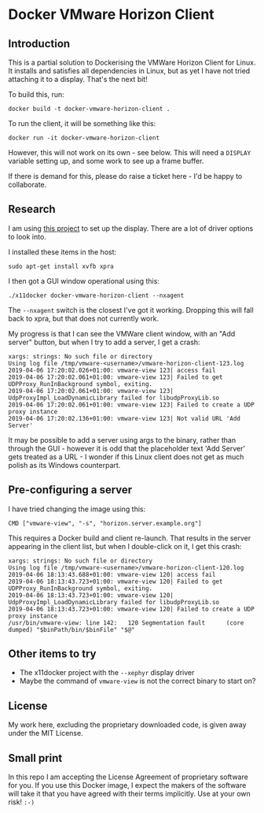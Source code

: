 Docker VMware Horizon Client
===

Introduction
---

This is a partial solution to Dockerising the VMWare Horizon Client for Linux. It installs and
satisfies all dependencies in Linux, but as yet I have not tried attaching it to a display. That's
the next bit!

To build this, run:

    docker build -t docker-vmware-horizon-client .

To run the client, it will be something like this:

    docker run -it docker-vmware-horizon-client

However, this will not work on its own - see below. This will need a `DISPLAY` variable setting up,
and some work to see up a frame buffer.

If there is demand for this, please do raise a ticket here - I'd be happy to collaborate.

Research
---

I am using [this project](https://github.com/mviereck/x11docker) to set up the display. There are a lot
of driver options to look into.

I installed these items in the host:

    sudo apt-get install xvfb xpra

I then got a GUI window operational using this:

    ./x11docker docker-vmware-horizon-client --nxagent

The `--nxagent` switch is the closest I've got it working. Dropping this will fall back to xpra, but
that does not currently work.

My progress is that I can see the VMWare client window, with an "Add server" button, but when I try to
add a server, I get a crash:

```
xargs: strings: No such file or directory
Using log file /tmp/vmware-<username>/vmware-horizon-client-123.log
2019-04-06 17:20:02.026+01:00: vmware-view 123| access fail
2019-04-06 17:20:02.061+01:00: vmware-view 123| Failed to get UDPProxy_RunInBackground symbol, exiting.
2019-04-06 17:20:02.061+01:00: vmware-view 123| UdpProxyImpl_LoadDynamicLibrary failed for libudpProxyLib.so
2019-04-06 17:20:02.061+01:00: vmware-view 123| Failed to create a UDP proxy instance
2019-04-06 17:20:02.136+01:00: vmware-view 123| Not valid URL 'Add Server'
```

It may be possible to add a server using args to the binary, rather than through the GUI - however it is
odd that the placeholder text 'Add Server' gets treated as a URL - I wonder if this Linux client does not
get as much polish as its Windows counterpart.

Pre-configuring a server
---

I have tried changing the image using this:

    CMD ["vmware-view", "-s", "horizon.server.example.org"]

This requires a Docker build and client re-launch. That results in the server appearing in the client list,
but when I double-click on it, I get this crash:

```
xargs: strings: No such file or directory
Using log file /tmp/vmware-<username>/vmware-horizon-client-120.log
2019-04-06 18:13:43.688+01:00: vmware-view 120| access fail
2019-04-06 18:13:43.723+01:00: vmware-view 120| Failed to get UDPProxy_RunInBackground symbol, exiting.
2019-04-06 18:13:43.723+01:00: vmware-view 120| UdpProxyImpl_LoadDynamicLibrary failed for libudpProxyLib.so
2019-04-06 18:13:43.723+01:00: vmware-view 120| Failed to create a UDP proxy instance
/usr/bin/vmware-view: line 142:   120 Segmentation fault      (core dumped) "$binPath/bin/$binFile" "$@"
```

Other items to try
---

* The x11docker project with the `--xephyr` display driver
* Maybe the command of `vmware-view` is not the correct binary to start on?

License
---

My work here, excluding the proprietary downloaded code, is given away under the MIT License.

Small print
---

In this repo I am accepting the License Agreement of proprietary software for you. If you use this
Docker image, I expect the makers of the software will take it that you have agreed with their
terms implicitly. Use at your own risk! `:-)`

